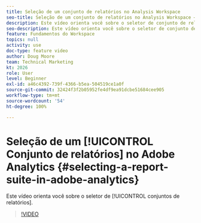 ```yaml
---
title: Seleção de um conjunto de relatórios no Analysis Workspace
seo-title: Seleção de um conjunto de relatórios no Analysis Workspace — Adobe Analytics
description: Este vídeo orienta você sobre o seletor de conjunto de relatórios.
seo-description: Este vídeo orienta você sobre o seletor de conjunto de relatórios. - Adobe Analytics
feature: Fundamentos do Workspace
topics: null
activity: use
doc-type: feature video
author: Doug Moore
team: Technical Marketing
kt: 2026
role: User
level: Beginner
exl-id: a46c4392-739f-4366-b5ea-504519ce1a0f
source-git-commit: 32424f3f2b05952fe4df9ea91dcbe51684cee905
workflow-type: tm+mt
source-wordcount: '54'
ht-degree: 100%

---
```


# Seleção de um [!UICONTROL Conjunto de relatórios] no Adobe Analytics {#selecting-a-report-suite-in-adobe-analytics}

Este vídeo orienta você sobre o seletor de [!UICONTROL conjuntos de relatórios].

>[!VIDEO](https://video.tv.adobe.com/v/23967/?quality=12)
